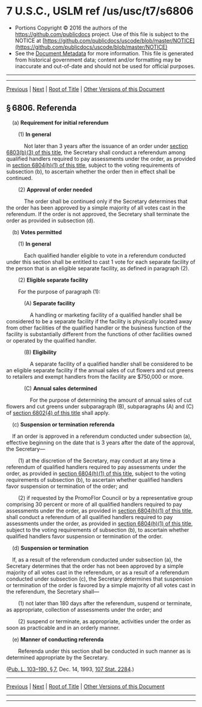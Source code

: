 ---
---

# 7 U.S.C., USLM ref /us/usc/t7/s6806

* Portions Copyright © 2016 the authors of the https://github.com/publicdocs project.
  Use of this file is subject to the NOTICE at [https://github.com/publicdocs/uscode/blob/master/NOTICE](https://github.com/publicdocs/uscode/blob/master/NOTICE)
* See the [Document Metadata](././../../../..//README.md) for more information.
  This file is generated from historical government data; content and/or formatting may be inaccurate and out-of-date and should not be used for official purposes.

----------
----------

[Previous](./../../../..//us/usc/t7/ch97/m__us_usc_t7_s6805.md) | [Next](./../../../..//us/usc/t7/ch97/m__us_usc_t7_s6807.md) | [Root of Title](./../../../../) | [Other Versions of this Document](https://publicdocs.github.io/go/links?ns=uslm&ref=%2Fus%2Fusc%2Ft7%2Fs6806)

## § 6806. Referenda

    (a) __Requirement for initial referendum__ 

        (1) __In general__ 

            Not later than 3 years after the issuance of an order under [section 6803(b)(3) of this title][/us/usc/t7/s6803/b/3], the Secretary shall conduct a referendum among qualified handlers required to pay assessments under the order, as provided in [section 6804(h)(1) of this title][/us/usc/t7/s6804/h/1], subject to the voting requirements of subsection (b), to ascertain whether the order then in effect shall be continued.

        (2) __Approval of order needed__ 

            The order shall be continued only if the Secretary determines that the order has been approved by a simple majority of all votes cast in the referendum. If the order is not approved, the Secretary shall terminate the order as provided in subsection (d).

    (b) __Votes permitted__ 

        (1) __In general__ 

            Each qualified handler eligible to vote in a referendum conducted under this section shall be entitled to cast 1 vote for each separate facility of the person that is an eligible separate facility, as defined in paragraph (2).

        (2) __Eligible separate facility__ 

        For the purpose of paragraph (1):

            (A) __Separate facility__ 

                A handling or marketing facility of a qualified handler shall be considered to be a separate facility if the facility is physically located away from other facilities of the qualified handler or the business function of the facility is substantially different from the functions of other facilities owned or operated by the qualified handler.

            (B) __Eligibility__ 

                A separate facility of a qualified handler shall be considered to be an eligible separate facility if the annual sales of cut flowers and cut greens to retailers and exempt handlers from the facility are $750,000 or more.

            (C) __Annual sales determined__ 

                For the purpose of determining the amount of annual sales of cut flowers and cut greens under subparagraph (B), subparagraphs (A) and (C) of [section 6802(4) of this title][/us/usc/t7/s6802/4] shall apply.

    (c) __Suspension or termination referenda__ 

    If an order is approved in a referendum conducted under subsection (a), effective beginning on the date that is 3 years after the date of the approval, the Secretary—

        (1) at the discretion of the Secretary, may conduct at any time a referendum of qualified handlers required to pay assessments under the order, as provided in [section 6804(h)(1) of this title][/us/usc/t7/s6804/h/1], subject to the voting requirements of subsection (b), to ascertain whether qualified handlers favor suspension or termination of the order; and

        (2) if requested by the PromoFlor Council or by a representative group comprising 30 percent or more of all qualified handlers required to pay assessments under the order, as provided in [section 6804(h)(1) of this title][/us/usc/t7/s6804/h/1], shall conduct a referendum of all qualified handlers required to pay assessments under the order, as provided in [section 6804(h)(1) of this title][/us/usc/t7/s6804/h/1], subject to the voting requirements of subsection (b), to ascertain whether qualified handlers favor suspension or termination of the order.

    (d) __Suspension or termination__ 

    If, as a result of the referendum conducted under subsection (a), the Secretary determines that the order has not been approved by a simple majority of all votes cast in the referendum, or as a result of a referendum conducted under subsection (c), the Secretary determines that suspension or termination of the order is favored by a simple majority of all votes cast in the referendum, the Secretary shall—

        (1) not later than 180 days after the referendum, suspend or terminate, as appropriate, collection of assessments under the order; and

        (2) suspend or terminate, as appropriate, activities under the order as soon as practicable and in an orderly manner.

    (e) __Manner of conducting referenda__ 

        Referenda under this section shall be conducted in such manner as is determined appropriate by the Secretary.

([Pub. L. 103–190, § 7][/us/pl/103/190/s7], Dec. 14, 1993, [107 Stat. 2284][/us/stat/107/2284].)

----------

[Previous](./../../../..//us/usc/t7/ch97/m__us_usc_t7_s6805.md) | [Next](./../../../..//us/usc/t7/ch97/m__us_usc_t7_s6807.md) | [Root of Title](./../../../../) | [Other Versions of this Document](https://publicdocs.github.io/go/links?ns=uslm&ref=%2Fus%2Fusc%2Ft7%2Fs6806)

----------
----------

[/us/usc/t7/s6803/b/3]: https://publicdocs.github.io/go/links?ns=uslm&ref=%2Fus%2Fusc%2Ft7%2Fs6803%2Fb%2F3
[/us/usc/t7/s6804/h/1]: https://publicdocs.github.io/go/links?ns=uslm&ref=%2Fus%2Fusc%2Ft7%2Fs6804%2Fh%2F1
[/us/usc/t7/s6802/4]: https://publicdocs.github.io/go/links?ns=uslm&ref=%2Fus%2Fusc%2Ft7%2Fs6802%2F4
[/us/usc/t7/s6804/h/1]: https://publicdocs.github.io/go/links?ns=uslm&ref=%2Fus%2Fusc%2Ft7%2Fs6804%2Fh%2F1
[/us/usc/t7/s6804/h/1]: https://publicdocs.github.io/go/links?ns=uslm&ref=%2Fus%2Fusc%2Ft7%2Fs6804%2Fh%2F1
[/us/usc/t7/s6804/h/1]: https://publicdocs.github.io/go/links?ns=uslm&ref=%2Fus%2Fusc%2Ft7%2Fs6804%2Fh%2F1
[/us/pl/103/190/s7]: https://publicdocs.github.io/go/links?ns=uslm&ref=%2Fus%2Fpl%2F103%2F190%2Fs7
[/us/stat/107/2284]: https://publicdocs.github.io/go/links?ns=uslm&ref=%2Fus%2Fstat%2F107%2F2284



